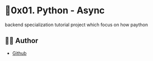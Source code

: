 #  🧮0x01. Python - Async
<p> backend specialization tutorial project which focus on how paython 

##  🧮:pencil: **Author**

- [Github](https://github.com/fayoxis)

